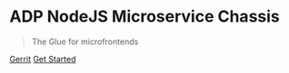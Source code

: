 # ADP NodeJS Microservice Chassis

> The Glue for microfrontends

[Gerrit](https://gerrit.ericsson.se/plugins/gitiles/EEA/adp-nodejs-microservice-chassis/)
[Get Started](/homepage.md)
